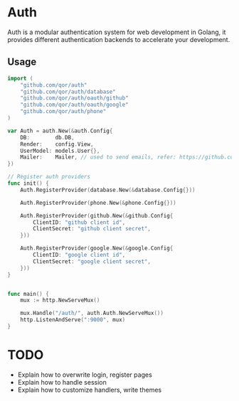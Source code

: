 # Auth

Auth is a modular authentication system for web development in Golang, it provides different authentication backends to accelerate your development.

## Usage

```go
import (
	"github.com/qor/auth"
	"github.com/qor/auth/database"
	"github.com/qor/auth/oauth/github"
	"github.com/qor/auth/oauth/google"
	"github.com/qor/auth/phone"
)

var Auth = auth.New(&auth.Config{
	DB:        db.DB,
	Render:    config.View,
	UserModel: models.User{},
	Mailer:    Mailer, // used to send emails, refer: https://github.com/qor/mailer
})

// Register auth providers
func init() {
	Auth.RegisterProvider(database.New(&database.Config{}))

	Auth.RegisterProvider(phone.New(&phone.Config{}))

	Auth.RegisterProvider(github.New(&github.Config{
		ClientID: "github client id",
		ClientSecret: "github client secret",
	}))

	Auth.RegisterProvider(google.New(&google.Config{
		ClientID: "google client id",
		ClientSecret: "google client secret",
	}))
}


func main() {
	mux := http.NewServeMux()

	mux.Handle("/auth/", auth.Auth.NewServeMux())
	http.ListenAndServe(":9000", mux)
}
```

# TODO

* Explain how to overwrite login, register pages
* Explain how to handle session
* Explain how to customize handlers, write themes
